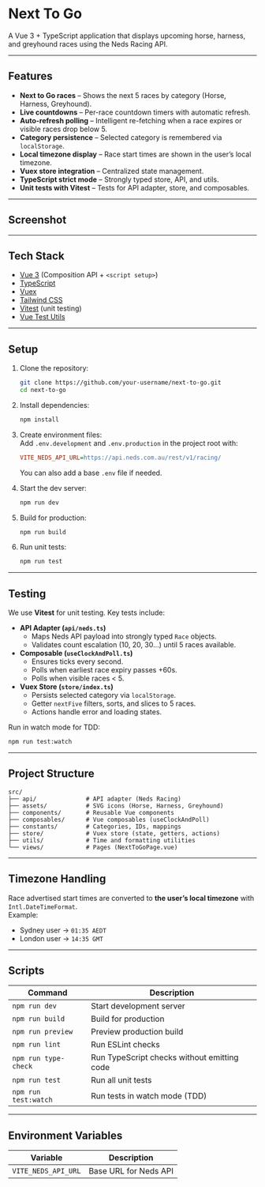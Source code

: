 # Next To Go

A Vue 3 + TypeScript application that displays upcoming horse, harness, and greyhound races using the Neds Racing API.

---

## Features

- **Next to Go races** – Shows the next 5 races by category (Horse, Harness, Greyhound).
- **Live countdowns** – Per-race countdown timers with automatic refresh.
- **Auto-refresh polling** – Intelligent re-fetching when a race expires or visible races drop below 5.
- **Category persistence** – Selected category is remembered via `localStorage`.
- **Local timezone display** – Race start times are shown in the user’s local timezone.
- **Vuex store integration** – Centralized state management.
- **TypeScript strict mode** – Strongly typed store, API, and utils.
- **Unit tests with Vitest** – Tests for API adapter, store, and composables.

---

## Screenshot

---

## Tech Stack

- [Vue 3](https://vuejs.org/) (Composition API + `<script setup>`)
- [TypeScript](https://www.typescriptlang.org/)
- [Vuex](https://vuex.vuejs.org/)
- [Tailwind CSS](https://tailwindcss.com/)
- [Vitest](https://vitest.dev/) (unit testing)
- [Vue Test Utils](https://test-utils.vuejs.org/)

---

## Setup

1. Clone the repository:

   ```bash
   git clone https://github.com/your-username/next-to-go.git
   cd next-to-go
   ```

2. Install dependencies:

   ```bash
   npm install
   ```

3. Create environment files:  
   Add `.env.development` and `.env.production` in the project root with:

   ```ini
   VITE_NEDS_API_URL=https://api.neds.com.au/rest/v1/racing/
   ```

   You can also add a base `.env` file if needed.

4. Start the dev server:

   ```bash
   npm run dev
   ```

5. Build for production:

   ```bash
   npm run build
   ```

6. Run unit tests:
   ```bash
   npm run test
   ```

---

## Testing

We use **Vitest** for unit testing. Key tests include:

- **API Adapter (`api/neds.ts`)**
  - Maps Neds API payload into strongly typed `Race` objects.
  - Validates count escalation (10, 20, 30…) until 5 races available.
- **Composable (`useClockAndPoll.ts`)**
  - Ensures ticks every second.
  - Polls when earliest race expiry passes +60s.
  - Polls when visible races < 5.
- **Vuex Store (`store/index.ts`)**
  - Persists selected category via `localStorage`.
  - Getter `nextFive` filters, sorts, and slices to 5 races.
  - Actions handle error and loading states.

Run in watch mode for TDD:

```bash
npm run test:watch
```

---

## Project Structure

```
src/
├── api/              # API adapter (Neds Racing)
├── assets/           # SVG icons (Horse, Harness, Greyhound)
├── components/       # Reusable Vue components
├── composables/      # Vue composables (useClockAndPoll)
├── constants/        # Categories, IDs, mappings
├── store/            # Vuex store (state, getters, actions)
├── utils/            # Time and formatting utilities
└── views/            # Pages (NextToGoPage.vue)
```

---

## Timezone Handling

Race advertised start times are converted to **the user’s local timezone** with `Intl.DateTimeFormat`.  
Example:

- Sydney user → `01:35 AEDT`
- London user → `14:35 GMT`

---

## Scripts

| Command              | Description                                 |
| -------------------- | ------------------------------------------- |
| `npm run dev`        | Start development server                    |
| `npm run build`      | Build for production                        |
| `npm run preview`    | Preview production build                    |
| `npm run lint`       | Run ESLint checks                           |
| `npm run type-check` | Run TypeScript checks without emitting code |
| `npm run test`       | Run all unit tests                          |
| `npm run test:watch` | Run tests in watch mode (TDD)               |

---

## Environment Variables

| Variable            | Description           |
| ------------------- | --------------------- |
| `VITE_NEDS_API_URL` | Base URL for Neds API |
